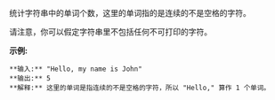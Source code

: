 统计字符串中的单词个数，这里的单词指的是连续的不是空格的字符。

请注意，你可以假定字符串里不包括任何不可打印的字符。

**示例:**

    
    
    **输入:** "Hello, my name is John"
    **输出:** 5
    **解释:** 这里的单词是指连续的不是空格的字符，所以 "Hello," 算作 1 个单词。
    

